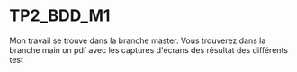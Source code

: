 # TP2_BDD_M1

Mon travail se trouve dans la branche master.
Vous trouverez dans la branche main un pdf avec les captures d'écrans des résultat des différents test
